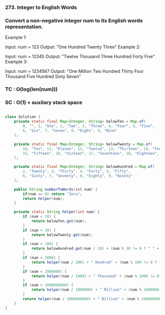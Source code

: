 ### 273. Integer to English Words

### Convert a non-negative integer num to its English words representation.

 

Example 1:

Input: num = 123
Output: "One Hundred Twenty Three"
Example 2:

Input: num = 12345
Output: "Twelve Thousand Three Hundred Forty Five"
Example 3:

Input: num = 1234567
Output: "One Million Two Hundred Thirty Four Thousand Five Hundred Sixty Seven"

### TC : O(log(len(num)))
### SC : O(1) + auxilary stack space

```java

class Solution {
    private static final Map<Integer, String> belowTen = Map.of(
        0, "", 1, "One", 2, "Two", 3, "Three", 4, "Four", 5, "Five", 
        6, "Six", 7, "Seven", 8, "Eight", 9, "Nine"
    );

    private static final Map<Integer, String> belowTwenty = Map.of(
        10, "Ten", 11, "Eleven", 12, "Twelve", 13, "Thirteen", 14, "Fourteen", 
        15, "Fifteen", 16, "Sixteen", 17, "Seventeen", 18, "Eighteen", 19, "Nineteen"
    );

    private static final Map<Integer, String> belowHundred = Map.of(
        2, "Twenty", 3, "Thirty", 4, "Forty", 5, "Fifty", 
        6, "Sixty", 7, "Seventy", 8, "Eighty", 9, "Ninety"
    );

    public String numberToWords(int num) {
        if(num == 0) return "Zero";
        return helper(num);
    }

    private static String helper(int num) {
        if (num < 10) {
            return belowTen.get(num);
        }
        if (num < 20) {
            return belowTwenty.get(num);
        }
        if (num < 100) {
            return belowHundred.get(num / 10) + (num % 10 != 0 ? " " + belowTen.get(num % 10) : "");
        }
        if (num < 1000) {
            return helper(num / 100) + " Hundred" + (num % 100 != 0 ? " " + helper(num % 100) : "");
        }
        if (num < 1000000) {
            return helper(num / 1000) + " Thousand" + (num % 1000 != 0 ? " " + helper(num % 1000) : "");
        }
        if (num < 1000000000) {
            return helper(num / 1000000) + " Million" + (num % 1000000 != 0 ? " " + helper(num % 1000000) : "");
        }
        return helper(num / 1000000000) + " Billion" + (num % 1000000000 != 0 ? " " + helper(num % 1000000000) : "");
    }
}

```